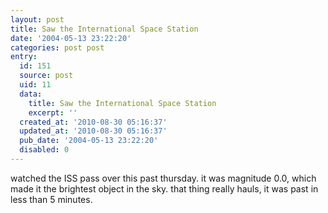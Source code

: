 ```yaml
---
layout: post
title: Saw the International Space Station
date: '2004-05-13 23:22:20'
categories: post post
entry:
  id: 151
  source: post
  uid: 11
  data:
    title: Saw the International Space Station
    excerpt: ''
  created_at: '2010-08-30 05:16:37'
  updated_at: '2010-08-30 05:16:37'
  pub_date: '2004-05-13 23:22:20'
  disabled: 0
---
```

watched the ISS pass over this past thursday. it was magnitude
0.0, which made it the brightest object in the sky. that thing
really hauls, it was past in less than 5 minutes.
